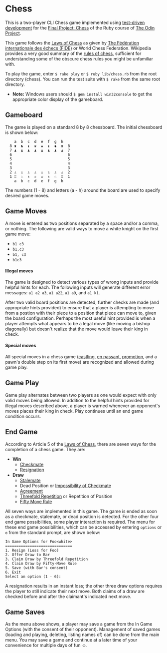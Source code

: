 # Chess

This is a two-player CLI Chess game implemented using [test-driven development](http://en.wikipedia.org/wiki/Test-driven_development "Test Driven Development") for the [Final Project: Chess](http://www.theodinproject.com/ruby-programming/ruby-final-project "Final Project: Chess") of the Ruby course of [The Odin Project](http://www.theodinproject.com/home "The Odin Project").

This game follows the [Laws of Chess](http://www.fide.com/component/handbook/?id=171&view=article "Laws of Chess") as given by [The Fédération internationale des échecs (FIDE)](http://www.fide.com/index.php "World Chess Federation") or World Chess Federation. Wikipedia provides a very good summary of the [rules of chess](http://en.wikipedia.org/wiki/Chess#Rules "Chess Rules"), sufficient for understanding some of the obscure chess rules you might be unfamiliar with.

To play the game, enter `$ rake play` or `$ ruby lib/chess.rb` from the root directory (chess). You can run the test suite with `$ rake` from the same root directory.

- **Note:** Windows users should `$ gem install win32console` to get the appropriate color display of the gameboard.

## Gameboard

The game is played on a standard 8 by 8 chessboard. The initial chessboard is shown below:

```
    a  b  c  d  e  f  g  h  
  8 ♜  ♞  ♝  ♛  ♚  ♝  ♞  ♜  8
  7 ♟  ♟  ♟  ♟  ♟  ♟  ♟  ♟  7
  6                         6
  5                         5
  4                         4
  3                         3
  2 ♙  ♙  ♙  ♙  ♙  ♙  ♙  ♙  2
  1 ♖  ♘  ♗  ♕  ♔  ♗  ♘  ♖  1
    a  b  c  d  e  f  g  h  
```

The numbers (1 - 8) and letters (a - h) around the board are used to specify desired game moves.

## Game Moves

A move is entered as two positions separated by a space and/or a comma, or nothing. The following are valid ways to move a white knight on the first game move:

- `b1 c3`
- `b1,c3`
- `b1, c3`
- `b1c3`

#### Illegal moves

The game is designed to detect various types of wrong inputs and provide helpful hints for each.  The following inputs will generate different error messages: `a1 a2 a3`, `a1 a22`, `a1 a9`, and `a1 k1`.

After two valid board positions are detected, further checks are made (and appropriate hints provided) to ensure that a player is attempting to move from a postion with their piece to a position that piece can move to, given the board configuration. Perhaps the most useful hint provided is when a player attempts what appears to be a legal move (like moving a bishop diagonally) but doesn't realize that the move would leave their king in check. 

#### Special moves

All special moves in a chess game ([castling](http://en.wikipedia.org/wiki/Castling "Castling"), [en passant](http://en.wikipedia.org/wiki/En_passant "En passant"), <a href="http://en.wikipedia.org/wiki/Promotion_(chess)" title="Promotion">promotion</a>, and a pawn's double step on its first move) are recognized and allowed during game play.

## Game Play

Game play alternates between two players as one would expect with only valid moves being allowed. In addition to the helpful hints provided for illegal moves described above,  a player is warned whenever an opponent's moves places their king in check.  Play continues until an end game condition occurs.

## End Game

According to Article 5 of the [Laws of Chess](http://www.fide.com/component/handbook/?id=171&view=article "Laws of Chess"), there are seven ways for the completion of a chess game. They are:

- **Win**
  - [Checkmate](http://en.wikipedia.org/wiki/Checkmate "Checkmate")
  - [Resignation](http://en.wikipedia.org/wiki/List_of_chess_terms#Resign "Resignation")
- **Draw**
  - [Stalemate](http://en.wikipedia.org/wiki/Stalemate "Stalemate")
  - Dead Position or [Impossibility of Checkmate](http://en.wikipedia.org/wiki/Glossary_of_chess#Insufficient_material "Insuffient material to checkmate") 
  - [Agreement](http://en.wikipedia.org/wiki/Draw_by_agreement "Draw by Agreement")
  - [Threefold Repetition](http://en.wikipedia.org/wiki/Threefold_repetition "Threefold Repetition") or Repetition of Position
  - [Fifty Move Rule](http://en.wikipedia.org/wiki/Fifty-move_rule "Fifty Move Rule")

All seven ways are implemented in this game. The game is ended as soon as a checkmate, stalemate, or dead position is detected. For the other four end game possibilities, some player interaction is required. The menu for these end game possibilities, which can be accessed by entering `options` or `o` from the standard prompt, are shown below:

```
In Game Options for Foo<white>
==============================
1. Resign (Loss for Foo)
2. Offer Draw to Bar
3. Claim Draw by Threefold Repetition
4. Claim Draw by Fifty-Move Rule
5. Save (with Bar's consent)
6. Exit
Select an option (1 - 6): 
```

A resignation results in an instant loss; the other three draw options requires the player to still indicate their next move. Both claims of a draw are checked before and after the claimant's indicated next move.

## Game Saves

As the menu above shows, a player may save a game from the In Game Options (with the consent of their opponent). Management of saved games (loading and playing, deleting, listing names of) can be done from the main menu. 
You may save a game and continue at a later time of your convenience for multiple days of fun ☺.
